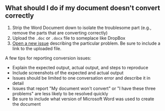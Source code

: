 ## What should I do if my document doesn't convert correctly

1. Strip the Word Document down to isolate the troublesome part (e.g., remove the parts that are converting correctly)
2. Upload the `.doc` or `.docx` file to someplace like DropBox
3. [Open a new issue](https://github.com/benbalter/word-to-markdown/issues/new) describing the particular problem. Be sure to include a link to the uploaded file.

A few tips for reporting conversion issues:

* Explain the expected output, actual output, and steps to reproduce
* Include screenshots of the expected and actual output
* Issues should be limited to one conversation error and describe it in detail
* Issues that report "My document won't convert" or "I have these three problems" are less likely to be resolved quickly
* Be sure to include what version of Microsoft Word was used to create the document
